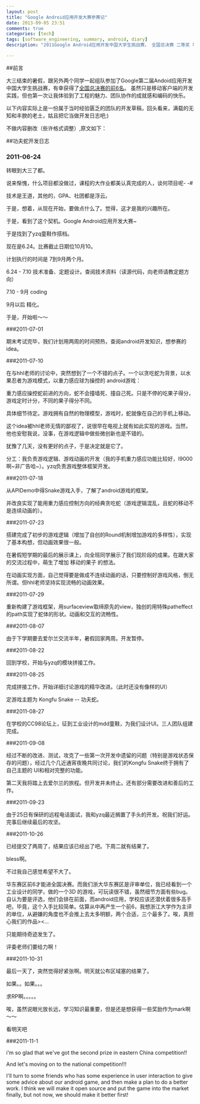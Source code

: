 ```yaml
---
layout: post
title: "Google Android应用开发大赛参赛记"
date: 2013-09-05 23:51
comments: true
categories: [tech]
tags: [software_engineering, summary, android, diary]
description: "2011Google Android应用开发中国大学生挑战赛， 全国总决赛 二等奖 功夫蛇  申亚鹏  叶志强  毛愚晰"

---
```


##前言

大三结束的暑假，跟另外两个同学一起组队参加了Google第二届Andoid应用开发中国大学生挑战赛，有幸获得了[全国总决赛的前6名](http://www.google.cn/university/androidchallenge/2011/gallery.html#tab=d1-13)。
虽然只是移动客户端的开发实践，但也第一次让我体验到了工程的魅力、团队协作的成就感和编码的快乐。


以下内容实际上是一份属于当时经验匮乏的团队的开发草稿，回头看来，满载的无知和丰腴的老土，姑且把它当做开发日志吧;)


不做内容删改（些许格式调整）,原文如下：

<!--more-->

##功夫蛇开发日志

### 2011-06-24

转眼到大三了都。

说来惭愧，什么项目都没做过，课程的大作业都美认真完成的人，谈何项目呢- -#

技术是王道，其他的，GPA、社团都是浮云。

于是，想着，从现在开始，要做点什么了。觉得，这才是我的兴趣所在。

于是，看到了这个契机。Google Android应用开发大赛~

于是找到了yzq童鞋作搭档。

现在是6.24。比赛截止日期位10月10。

计划执行的时间是 7到9月两个月。

6.24 - 7.10 技术准备、定题设计。查阅技术资料（读源代码，向老师请教定题方向）

7.10 - 9月 coding

9月以后 精化。

于是，开始啦～～

###2011-07-01

期末考试完毕，我们计划用两周的时间预热，查阅android开发知识，想参赛的idea。


###2011-07-10

在与hhl老师的讨论中，突然想到了一个不错的点子。一个以贪吃蛇为背景，以水果忍者为游戏模式，以重力感应球为操控的 android游戏：

重力感应操控蛇前进的方向，蛇不会撞墙死、撞自己死。只是不停的吃果子得分，游戏定时计分，不同的果子得分不同。

具体细节待定。游戏拥有自然的物理模型，游戏时，蛇就像在自己的手机上移动。
   
这个idea被hhl老师无情的鄙视了，说很早在电视上就有如此实现的游戏。当然，他也安慰我说，没事，在游戏逻辑中做些微创新也是不错的。

犹豫了几天，没有更好的点子，于是决定就是它了。

分工：我负责游戏逻辑、游戏动画的开发（我的手机重力感应功能比较好，I9000啊~非广告哈~）。yzq负责游戏整体框架开发。

###2011-07-18

从APIDemo中得Snake游戏入手，了解了android游戏的框架。

并改良实现了能用重力感应控制方向的经典贪吃蛇（游戏逻辑混乱，且蛇的移动不是连续动画的）。

###2011-07-23

搭建完成了初步的游戏逻辑（增加了自创的Round机制增加游戏的多样性），实现了基本构想，但动画效果很一般。
   
在暑假短学期的最后的展示课上，向全班同学展示了我们现阶段的成果。在跟大家的交流过程中，萌生了增加 移动的果子 的想法。

在动画实现方面，自己觉得要是做成不连续动画的话，只要控制好游戏风格，倒无所谓。但hhl老师坚持实现流畅的动画效果。

###2011-07-29
  
重新构建了游戏框架，用surfaceview取缔原先的view，独创的用特殊patheffect的path实现了蛇体的形状。动画和交互的流畅性。
   
###2011-08-07
  
由于下学期要去爱尔兰交流半年，暑假回家两周。开发暂停。

###2011-08-22
  
回到学校，开始与yzq的模块拼接工作。

###2011-08-25

完成拼接工作，开始详细讨论游戏的精华改进。（此时还没有像样的UI）
   
定游戏主题为 Kongfu Snake -- 功夫蛇。

###2011-08-27
   
在学校的CC98论坛上，征到工业设计的mdd童鞋，为我们设计UI。三人团队组建完成。

###2011-09-08
 
经过不断的改进、测试，攻克了一些第一次开发中遗留的问题（特别是游戏状态保存的问题），经过几个几近通宵夜晚共同讨论，我们的Kongfu Snake终于拥有了自己主题的  UI和相对完整的功能。
 
第二天我将踏上去爱尔兰的旅程。但开发并未终止。还有部分需要改进和善后的工作。

###2011-09-23
  
由于25日有保研的远程电话面试，我和yzq最近搁置了手头的开发。祝我们好运。完事后继续最后的攻坚。


###2011-10-26

已经提交了两周了，结果应该已经出了吧。下周二就有结果了。

bless啊。

不过我自己感觉希望不大了。

华东赛区前6才能进全国决赛。而我们浙大华东赛区是评审单位，我已经看到一个工业设计的同学，做的一个3D 的游戏，可玩读很不错，虽然细节方面有些bug。自认为要是评选，他们会排在前面，而android应用，学校应该还潜伏着很多高手吧，毕竟，这个入手比较简单。估算从中再产生一个前6，我想浙江大学作为主评的单位，从避嫌的角度也不会推上去太多明额，两个合适，三个最多了。唉，真担心我们的作品><...

只能期待奇迹发生了。

评委老师们要给力啊！

###2011-10-31

最后一天了，突然觉得好紧张啊。明天就公布区域塞的结果了。

如果。。如果。。。

求RP啊。。。。。

唉，虽然说眼光放长远，学习知识最重要，但是还是想获得一些奖励作为mark啊～～

看明天吧


###2011-11-1

i'm so glad that we've got the second prize in eastern China competition!!

And let's moving on to the national competition!!!

I'll turn to some friends who has some experience in user interaction to give some advice  about our android game,
and then make a plan to do a better work.
I think we will make it open source and put the game into the market finally, but not now, we should make it better first!
